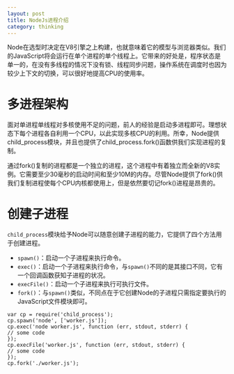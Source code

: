 ```yaml
---
layout: post
title: NodeJs进程介绍
category: thinking
---
```


Node在选型时决定在V8引擎之上构建，也就意味着它的模型与浏览器类似。我们的JavaScript将会运行在单个进程的单个线程上。它带来的好处是，程序状态是单一的，在没有多线程的情况下没有锁、线程同步问题，操作系统在调度时也因为较少上下文的切换，可以很好地提高CPU的使用率。

# 多进程架构

面对单进程单线程对多核使用不足的问题，前人的经验是启动多进程即可。理想状态下每个进程各自利用一个CPU，以此实现多核CPU的利用。所幸，Node提供child_process模块，并且也提供了child_process.fork()函数供我们实现进程的复制。

通过fork()复制的进程都是一个独立的进程，这个进程中有着独立而全新的V8实例。它需要至少30毫秒的启动时间和至少10M的内存。尽管Node提供了fork()供我们复制进程使每个CPU内核都使用上，但是依然要切记fork()进程是昂贵的。

# 创建子进程

`child_process`模块给予Node可以随意创建子进程的能力，它提供了四个方法用于创建进程。

* `spawn()`：启动一个子进程来执行命令。
* `exec()`：启动一个子进程来执行命令，与`spawn()`不同的是其接口不同，它有一个回调函数获知子进程的状况。
* `execFile()`：启动一个子进程来执行可执行文件。
* `fork()`：与`spawn()`类似，不同点在于它创建Node的子进程只需指定要执行的JavaScript文件模块即可。

```
var cp = require('child_process');
cp.spawn('node', ['worker.js']);
cp.exec('node worker.js', function (err, stdout, stderr) {
// some code
});
cp.execFile('worker.js', function (err, stdout, stderr) {
// some code
});
cp.fork('./worker.js');
```

